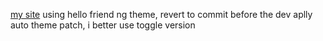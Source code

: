 [my site](https://mahasemesta.xyz)
using hello friend ng theme, revert to commit before the dev aplly auto theme patch, i better use toggle version
